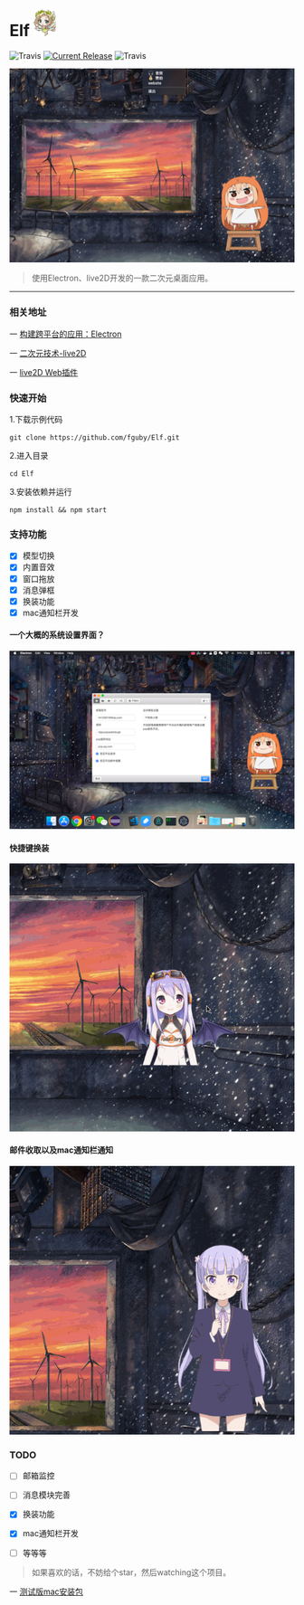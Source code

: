 # Elf ![avatar](app/img/xiaojingling.png)
![Travis](https://img.shields.io/badge/Electron-4.1.4-important.svg)
<a href="https://github.com/fguby/Elf/releases"><img src="https://img.shields.io/github/release/fguby/Elf.svg?style=flat-square" alt="Current Release"></a>
![Travis](https://img.shields.io/badge/live2D-2.1.0-ff69b4.svg?labelColor=blueviolet)

![avatar](app/img/xiaomai.gif)

> 使用Electron、live2D开发的一款二次元桌面应用。

---

### 相关地址

一 [构建跨平台的应用：Electron](https://electronjs.org/ "electron")

一 [二次元技术-live2D](https://www.live2d.com/ja/ "live2D")

一 [live2D Web插件](https://github.com/fguby/live2D "live2D")

### 快速开始

1.下载示例代码
```
git clone https://github.com/fguby/Elf.git
```
2.进入目录
```
cd Elf
```
3.安装依赖并运行

```
npm install && npm start
```

### 支持功能
- [x] 模型切换
- [x] 内置音效
- [x] 窗口拖放
- [x] 消息弹框
- [x] 换装功能
- [x] mac通知栏开发

#### 一个大概的系统设置界面？
![avatar](app/img/system.jpg)
#### 快捷键换装
![avatar](app/img/loli.gif)
#### 邮件收取以及mac通知栏通知
![avatar](app/img/email.gif)
### TODO

- [ ] 邮箱监控
- [ ] 消息模块完善
- [x] 换装功能
- [x] mac通知栏开发
- [ ] 等等等


> 如果喜欢的话，不妨给个star，然后watching这个项目。

一 [测试版mac安装包](https://github.com/fguby/Elf/releases/tag/v0.0.1/ "Elf")